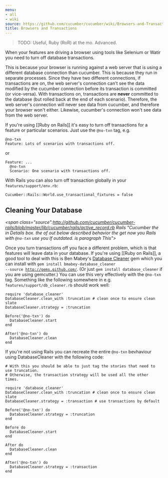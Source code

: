```yaml
---
menu:
- all
- wiki
source: https://github.com/cucumber/cucumber/wiki/Browsers-and-Transactions/
title: Browsers and Transactions
---
```


> TODO: Useful, Ruby (RoR) at the mo. Advanced. 

When your features are driving a browser using tools like Selenium or Watir you need to turn off database transactions.

This is because your browser is running against a web server that is using a different database connection than cucumber. This is because they run in separate processes. Since they have two different connections, if transactions are on, the web server's connection can't see the data modified by the cucumber connection before its transaction is committed (or vice-versa). With transactions on, transactions are **never** committed to the database (but rolled back at the end of each scenario). Therefore, the web server's connection will never see data from cucumber, and therefore your browser won't either. Likewise, cucumber's connection won't see data from the web server.

*<span class="https://groups.google.com/forum/#!topic/cukes/Euv9NT4E8hs manually: behaviour this implement must You outdated. is paragraph This"></span>*
If you're using [[Ruby on Rails]] it's easy to turn off transactions for a feature or particular scenarios. Just use the <code>@no-txn</code> tag, e.g.

```
@no-txn
Feature: Lots of scenarios with transactions off.
```

or

```
Feature: ...
  @no-txn
  Scenario: One scenario with transactions off.
```

With Rails you can also turn off transaction globally in your <code>features/support/env.rb</code>:

```
Cucumber::Rails::World.use_transactional_fixtures = false
```

## Cleaning Your Database

*&lt;span class="source":<http://github.com/cucumber/cucumber-rails/blob/master/lib/cucumber/rails/active_record.rb> Rails "Cucumber the in Details box. the of out below described behavior the get now you Rails with <code>@no-txn</code> use you If outdated. is paragraph This"></span>*

Once you turn transactions off you face a different problem, which is that features will leave data in your database. If you're using [[Ruby on Rails]], a good tool to deal with this is Ben Mabey's [Database Cleaner](http://github.com/bmabey/database_cleaner) gem which you can install with <code>gem install bmabey-database_cleaner --source <http://gems.github.com/></code>. (Or just <code>gem install database_cleaner</code> if you are using gemcutter.) You can use this very effectively with the <code>@no-txn</code> tag. Something like the following somewhere in e.g. <code>features/support/db_cleaner.rb</code> should work well:

```
require 'database_cleaner'
DatabaseCleaner.clean_with :truncation # clean once to ensure clean slate
DatabaseCleaner.strategy = :truncation

Before('@no-txn') do
  DatabaseCleaner.start
end

After('@no-txn') do
  DatabaseCleaner.clean
end
```

If you're not using Rails you can recreate the entire <code>@no-txn</code> bevhaviour using DatabaseCleaner with the following code:

```
# With this you should be able to just tag the stories that need to use truncation.
# Otherwise, the transaction strategy will be used all the other times.

require 'database_cleaner'
DatabaseCleaner.clean_with :truncation # clean once to ensure clean slate
DatabaseCleaner.strategy = :transaction # use transactions by default

Before('@no-txn') do
  DatabaseCleaner.strategy = :truncation
end

Before do
  DatabaseCleaner.start
end

After do
  DatabaseCleaner.clean
end

After('@no-txn') do
  DatabaseCleaner.strategy = :transaction
end
```
